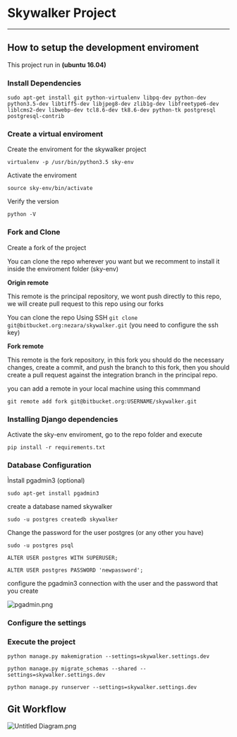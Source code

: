 # Skywalker Project
---

## How to setup the development enviroment

This project run in **(ubuntu 16.04)**

### Install Dependencies

`sudo apt-get install git python-virtualenv libpq-dev python-dev python3.5-dev libtiff5-dev libjpeg8-dev zlib1g-dev libfreetype6-dev liblcms2-dev libwebp-dev tcl8.6-dev tk8.6-dev python-tk postgresql postgresql-contrib`

### Create a virtual enviroment

Create the enviroment for the skywalker project

`virtualenv -p /usr/bin/python3.5 sky-env`

Activate the enviroment

`source sky-env/bin/activate`

Verify the version

`python -V`



### Fork and Clone

Create a fork of the project 


You can clone the repo wherever you want but we recomment to install it inside the enviroment folder (sky-env)


**Origin remote** 

This remote is the principal repository, we wont push directly to this repo, we will create pull request to this repo using our forks
	
You can clone the repo Using SSH `git clone git@bitbucket.org:nezara/skywalker.git` (you need to configure the ssh key) 

**Fork remote**

This remote is the fork repository, in this fork you should do the necessary changes, create a commit, and push the branch to this fork, then you should create a pull request against the integration branch in the principal repo.

you can add a remote in your local machine using this commmand

`git remote add fork git@bitbucket.org:USERNAME/skywalker.git`

 

### Installing Django dependencies

Activate the sky-env enviroment, go to the repo folder and execute

`pip install -r requirements.txt`


### Database Configuration

Ìnstall pgadmin3 (optional)

`sudo apt-get install pgadmin3`

create a database named skywalker

`sudo -u postgres createdb skywalker`

Change the password for the user postgres (or any other you have)

`sudo -u postgres psql`

`ALTER USER postgres WITH SUPERUSER;`

`ALTER USER postgres PASSWORD 'newpassword';`

configure the pgadmin3 connection with the user and the password that you create


![pgadmin.png](https://bitbucket.org/repo/jqbXE8/images/663939298-pgadmin.png)

### Configure the settings


### Execute the project

`python manage.py makemigration --settings=skywalker.settings.dev`

`python manage.py migrate_schemas --shared --settings=skywalker.settings.dev`

`python manage.py runserver --settings=skywalker.settings.dev`


## Git Workflow

![Untitled Diagram.png](https://bitbucket.org/repo/MyGzrq/images/1091835688-Untitled%20Diagram.png)